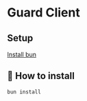 # Guard Client

## Setup

[Install bun](https://bun.sh/docs/installation)

## 🚀 How to install

```sh
bun install
```
